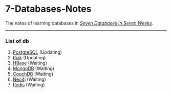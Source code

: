 # 7-Databases-Notes

The notes of learning databases in *[Seven Databases in Seven Weeks][1]*.  

---

### List of db

1. [PostgreSQL][2] (Updating)
2. [Riak][3] (Updating)
3. [HBase][4] (Waiting)
4. [MongoDB][5] (Waiting)
5. [CouchDB][6] (Waiting)
6. [Neo4j][7] (Waiting)
7. [Redis][8] (Waiting)


 [1]:http://www.amazon.com/Seven-Databases-Weeks-Modern-Movement/dp/1934356921
 [2]:./PostgreSQL.md
 [3]:./Riak.md
 [4]:./HBase.md
 [5]:./MongoDB.md
 [6]:./CouchDB.md
 [7]:./Neo4j.md
 [8]:./Redis.md
